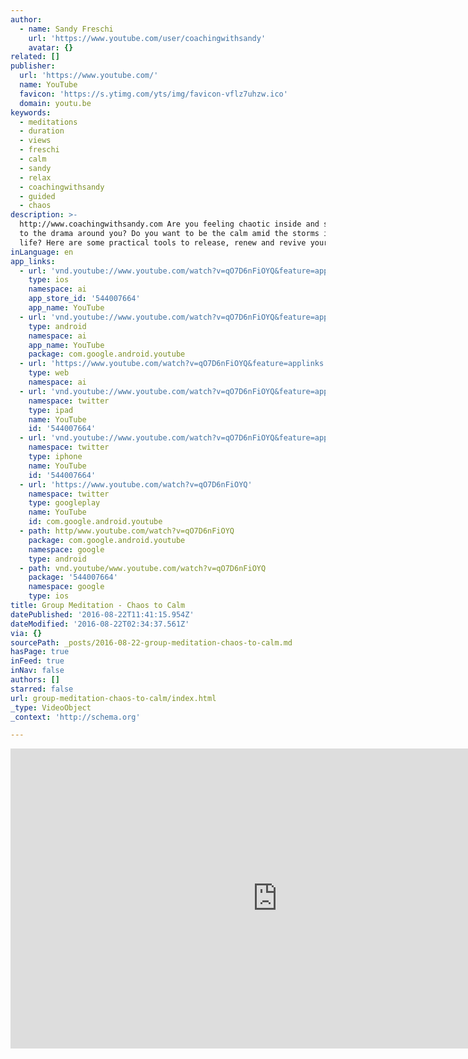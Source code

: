 ```yaml
---
author:
  - name: Sandy Freschi
    url: 'https://www.youtube.com/user/coachingwithsandy'
    avatar: {}
related: []
publisher:
  url: 'https://www.youtube.com/'
  name: YouTube
  favicon: 'https://s.ytimg.com/yts/img/favicon-vflz7uhzw.ico'
  domain: youtu.be
keywords:
  - meditations
  - duration
  - views
  - freschi
  - calm
  - sandy
  - relax
  - coachingwithsandy
  - guided
  - chaos
description: >-
  http://www.coachingwithsandy.com Are you feeling chaotic inside and sensitive
  to the drama around you? Do you want to be the calm amid the storms in your
  life? Here are some practical tools to release, renew and revive your energy.
inLanguage: en
app_links:
  - url: 'vnd.youtube://www.youtube.com/watch?v=qO7D6nFiOYQ&feature=applinks'
    type: ios
    namespace: ai
    app_store_id: '544007664'
    app_name: YouTube
  - url: 'vnd.youtube://www.youtube.com/watch?v=qO7D6nFiOYQ&feature=applinks'
    type: android
    namespace: ai
    app_name: YouTube
    package: com.google.android.youtube
  - url: 'https://www.youtube.com/watch?v=qO7D6nFiOYQ&feature=applinks'
    type: web
    namespace: ai
  - url: 'vnd.youtube://www.youtube.com/watch?v=qO7D6nFiOYQ&feature=applinks'
    namespace: twitter
    type: ipad
    name: YouTube
    id: '544007664'
  - url: 'vnd.youtube://www.youtube.com/watch?v=qO7D6nFiOYQ&feature=applinks'
    namespace: twitter
    type: iphone
    name: YouTube
    id: '544007664'
  - url: 'https://www.youtube.com/watch?v=qO7D6nFiOYQ'
    namespace: twitter
    type: googleplay
    name: YouTube
    id: com.google.android.youtube
  - path: http/www.youtube.com/watch?v=qO7D6nFiOYQ
    package: com.google.android.youtube
    namespace: google
    type: android
  - path: vnd.youtube/www.youtube.com/watch?v=qO7D6nFiOYQ
    package: '544007664'
    namespace: google
    type: ios
title: Group Meditation - Chaos to Calm
datePublished: '2016-08-22T11:41:15.954Z'
dateModified: '2016-08-22T02:34:37.561Z'
via: {}
sourcePath: _posts/2016-08-22-group-meditation-chaos-to-calm.md
hasPage: true
inFeed: true
inNav: false
authors: []
starred: false
url: group-meditation-chaos-to-calm/index.html
_type: VideoObject
_context: 'http://schema.org'

---
```

<iframe src="https://cdn.embedly.com/widgets/media.html?src=https%3A%2F%2Fwww.youtube.com%2Fembed%2FqO7D6nFiOYQ%3Ffeature%3Doembed&amp;url=http%3A%2F%2Fwww.youtube.com%2Fwatch%3Fv%3DqO7D6nFiOYQ&amp;image=https%3A%2F%2Fi.ytimg.com%2Fvi%2FqO7D6nFiOYQ%2Fhqdefault.jpg&amp;key=b7d04c9b404c499eba89ee7072e1c4f7&amp;type=text%2Fhtml&amp;schema=youtube" width="854" height="480" scrolling="no" frameborder="0" allowfullscreen="" style=""></iframe>